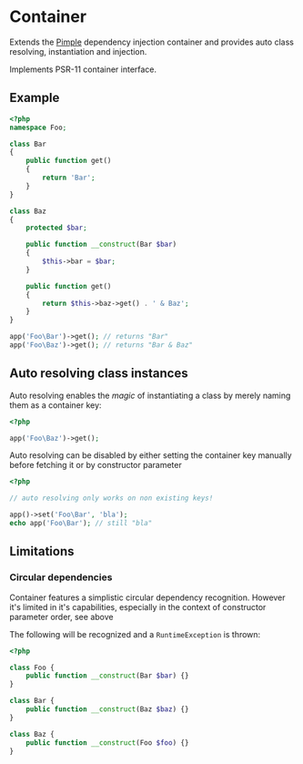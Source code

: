 # Container

Extends the [Pimple](https://github.com/silexphp/Pimple) dependency injection container
and provides auto class resolving, instantiation and injection.

Implements PSR-11 container interface.

## Example

``` php
<?php
namespace Foo;

class Bar
{
    public function get()
    {
        return 'Bar';
    }
}

class Baz
{
    protected $bar;

    public function __construct(Bar $bar)
    {
        $this->bar = $bar;
    }

    public function get()
    {
        return $this->baz->get() . ' & Baz';
    }
}

app('Foo\Bar')->get(); // returns "Bar"
app('Foo\Baz')->get(); // returns "Bar & Baz"
```

## Auto resolving class instances

Auto resolving enables the _magic_ of instantiating a class by merely naming them as a container key:

``` php
<?php

app('Foo\Baz')->get();
```

Auto resolving can be disabled by either setting the container key manually before fetching it or by constructor parameter

``` php
<?php

// auto resolving only works on non existing keys!

app()->set('Foo\Bar', 'bla');
echo app('Foo\Bar'); // still "bla"
```



## Limitations

### Circular dependencies

Container features a simplistic circular dependency recognition. However it's limited in it's capabilities, especially in the context of constructor parameter order, see above

The following will be recognized and a `RuntimeException` is thrown:

``` php
<?php

class Foo {
    public function __construct(Bar $bar) {}
}

class Bar {
    public function __construct(Baz $baz) {}
}

class Baz {
    public function __construct(Foo $foo) {}
}
```
